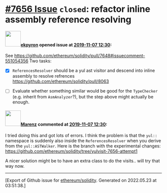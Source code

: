 # [\#7656 Issue](https://github.com/ethereum/solidity/issues/7656) `closed`: refactor inline assembly reference resolving

#### <img src="https://avatars.githubusercontent.com/u/1347491?v=4" width="50">[ekpyron](https://github.com/ekpyron) opened issue at [2019-11-07 12:30](https://github.com/ethereum/solidity/issues/7656):

See https://github.com/ethereum/solidity/pull/7648#issuecomment-551054356
Two tasks:
- [x] ``ReferencesResolver`` should be a yul ast visitor and descend into inline assembly to resolve refrences https://github.com/ethereum/solidity/pull/8063
- [ ] Evaluate whether something similar would be good for the ``TypeChecker`` (e.g. inherit from ``AsmAnalyzer``?), but the step above might actually be enough.


#### <img src="https://avatars.githubusercontent.com/u/424752?u=038e104b849efd16f076b671ef6c46af7073bfa7&v=4" width="50">[Marenz](https://github.com/Marenz) commented at [2019-11-07 12:30](https://github.com/ethereum/solidity/issues/7656#issuecomment-567465831):

I tried doing this and got lots of errors. I think the problem is that the `yul::` namespace is suddenly also inside the `ReferencesResolver` when you derive from the `yul::ASTWalker`. 
Here is the branch with the experimental changes: https://github.com/ethereum/solidity/tree/yulvisit-7656-attempt1

A nicer solution might be to have an extra class to do the visits.. will try that way now.


-------------------------------------------------------------------------------



[Export of Github issue for [ethereum/solidity](https://github.com/ethereum/solidity). Generated on 2022.05.23 at 03:51:38.]
